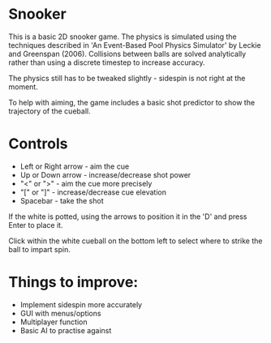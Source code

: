 # Snooker

This is a basic 2D snooker game. The physics is simulated using the techniques described in 'An Event-Based Pool Physics Simulator' by Leckie and Greenspan (2006). Collisions between balls are solved analytically rather than using a discrete timestep to increase accuracy.

The physics still has to be tweaked slightly - sidespin is not right at the moment.

To help with aiming, the game includes a basic shot predictor to show the trajectory of the cueball.

# Controls

- Left or Right arrow - aim the cue
- Up or Down arrow - increase/decrease shot power
- "<" or ">" - aim the cue more precisely
- "[" or "]" - increase/decrease cue elevation
- Spacebar - take the shot

If the white is potted, using the arrows to position it in the 'D' and press Enter to place it.

Click within the white cueball on the bottom left to select where to strike the ball to impart spin.

# Things to improve:

- Implement sidespin more accurately
- GUI with menus/options
- Multiplayer function
- Basic AI to practise against
